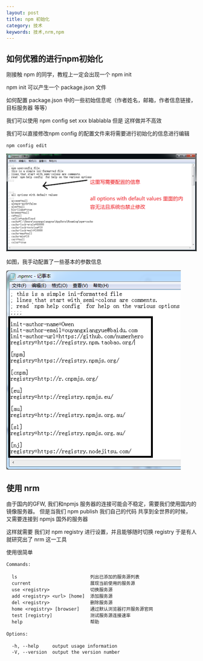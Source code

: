 ```yaml
---
layout: post
title: npm 初始化 
category: 技术
keywords: 技术,nrm,npm
---
```


## 如何优雅的进行npm初始化

刚接触 npm 的同学，教程上一定会出现一个 npm init

npm init 可以产生一个 package.json 文件

如何配置 package.json 中的一些初始信息呢（作者姓名，邮箱，作者信息链接，目标服务器 等等）

我们可以使用 npm config set xxx blablabla 但是 这样做并不高效

我们可以直接修改npm config 的配置文件来将需要进行初始化的信息进行编辑

```
npm config edit
```

![pic](/assets/img/how-to-use-npm-init.png)

如图，我手动配置了一些基本的参数信息

![pic](/assets/img/how-to-use-npm-init2.png)

## 使用 nrm 

由于国内的GFW, 我们和npmjs 服务器的连接可能会不稳定，需要我们使用国内的镜像服务器。
但是当我们 npm publish 我们自己的代码 共享到全世界的时候， 又需要连接到 npmjs 国外的服务器

这样就需要 我们对 npm registry 进行设置，并且能够随时切换 registry 
于是有人就研究出了 nrm 这一工具

使用很简单

```
Commands:

  ls                           列出已添加的服务源列表
  current                      展现当前使用的服务源
  use <registry>               切换服务源
  add <registry> <url> [home]  添加服务源
  del <registry>               删除服务源
  home <registry> [browser]    通过默认浏览器打开服务源官网
  test [registry]              测试服务源连接速率
  help                         帮助

Options:

  -h, --help     output usage information
  -V, --version  output the version number
```